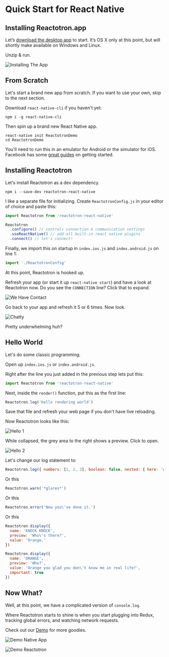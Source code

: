 # Quick Start for React Native

## Installing Reactotron.app

Let’s [download the desktop app](./installing.md) to start.  It’s OS X only at this point, but will shortly make available on Windows and Linux.

Unzip & run.

![Installing The App](./images/quick-start-react-js/installing.jpg)


## From Scratch

Let's start a brand new app from scratch.  If you want to use your own, skip to the next section.

Download `react-native-cli` if you haven't yet:
```
npm i -g react-native-cli
```

Then spin up a brand new React Native app.
```
react-native init ReactotronDemo
cd ReactotronDemo
```

You'll need to run this in an emulator for Android or the simulator for iOS.  Facebook has some [great guides](http://facebook.github.io/react-native/docs/getting-started.html#content) on getting started.

## Installing Reactotron

Let's install Reactotron as a dev dependency.

```
npm i --save-dev reactotron-react-native
```

I like a separate file for initializing.  Create `ReactotronConfig.js` in your editor of choice and paste this:

```js
import Reactotron from 'reactotron-react-native'

Reactotron
  .configure() // controls connection & communication settings
  .useReactNative() // add all built-in react native plugins
  .connect() // let's connect!
```

Finally, we import this on startup in `index.ios.js` and `index.android.js` on line 1:

```js
import './ReactotronConfig'
```

At this point, Reactotron is hooked up.

Refresh your app (or start it up `react-native start`) and have a look at Reactotron now.  Do you see the `CONNECTION` line?  Click that to expand.

![We Have Contact](./images/quick-start-react-native/first-connect.jpg)


Go back to your app and refresh it 5 or 6 times.  Now look.

![Chatty](./images/quick-start-react-native/spammy.jpg)

Pretty underwhelming huh?


## Hello World

Let's do some classic programming.

Open up `index.ios.js` or `index.android.js`.

Right after the line you just added in the previous step lets put this:

```js
import Reactotron from 'reactotron-react-native'
```

Next, inside the `render()` function, put this as the first line:

```js
Reactotron.log('hello rendering world')
```

Save that file and refresh your web page if you don't have live reloading.

Now Reactotron looks like this:

![Hello 1](./images/quick-start-react-native/hello-1.jpg)

While collapsed, the grey area to the right shows a preview.  Click to open.

![Hello 2](./images/quick-start-react-native/hello-2.jpg)

Let's change our log statement to:

```js
Reactotron.log({ numbers: [1, 2, 3], boolean: false, nested: { here: 'we go' } })
```

Or this

```js
Reactotron.warn('*glares*')
```

Or this

```js
Reactotron.error('Now you\'ve done it.')
```

Or this

```js
Reactotron.display({
  name: 'KNOCK KNOCK',
  preview: 'Who\'s there?',
  value: 'Orange.'
})

Reactotron.display({
  name: 'ORANGE',
  preview: 'Who?',
  value: 'Orange you glad you don\'t know me in real life?',
  important: true
})
```

## Now What?

Well, at this point, we have a complicated version of `console.log`.  

Where Reactotron starts to shine is when you start plugging into Redux, tracking global errors, and watching network requests.

Check out our [Demo](../packages/demo-react-native) for more goodies.

![Demo Native App](./images/quick-start-react-native/react-demo-native.jpg)

![Demo Reactotron](./images/quick-start-react-native/react-demo-native-reactotron.jpg)
